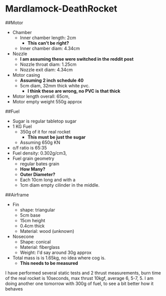 Mardlamock-DeathRocket
======================
##Motor

* Chamber
	* Inner chamber length: 2cm
		* **This can't be right?**
	* Inner chamber diam: 4.34cm
* Nozzle
	* **I am assuming these were switched in the reddit post** 
	* Nozzle throat diam: 1.25cm
	* Nozzle exit diam: 4.34cm
* Motor casing
	* **Assuming 2 inch schedule 40** 
	* 5cm diam, 32mm thick white pvc.
		* **I think these are wrong, no PVC is that thick**
* Motor length overall: 65cm,
* Motor empty weight 550g approx

##Fuel

* Sugar is regular tabletop sugar
* 1 KG Fuel
	* 350g of it for real rocket
		* **This must be just the sugar** 
	* Assuming 650g KN 
* o/f ratio is 65:35
* Fuel density: 0.302g/cm3,
* Fuel grain geometry
	* regular bates grain
	* **How Many?**
	* **Outer Diameter?**
	* Each 10cm long and with a 
	* 1cm diam empty cilinder in the middle.

##Airframe

* Fin
	* shape: triangular
	* 5cm base
	* 15cm height
	* 0.4cm thick 
	* Material: wood (unknown)
* Nosecone
	* Shape: conical
	* Material: fiberglass
	* Weight: I'd say around 30g approx
* Total mass is is 1.65kg, no idea where cog is.
	* **This needs to be measured**
	
I have performed several static tests and 2 thrust measurements, burn time of the real rocket is 10seconds, max thrust 10kgf, average 6, 5-7, 5. I am doing another one tomorrow with 300g of fuel, to see a bit better how it behaves
